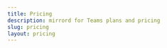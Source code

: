 ```yaml
---
title: Pricing
description: mirrord for Teams plans and pricing
slug: pricing
layout: pricing
---
```

